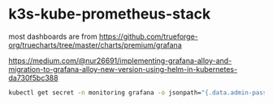 # k3s-kube-prometheus-stack

most dashboards are from
<https://github.com/trueforge-org/truecharts/tree/master/charts/premium/grafana>

<https://medium.com/@nur26691/implementing-grafana-alloy-and-migration-to-grafana-alloy-new-version-using-helm-in-kubernetes-da730f5bc388>

```bash
kubectl get secret -n monitoring grafana -o jsonpath="{.data.admin-password}" | base64 --decode ; echo   
```
